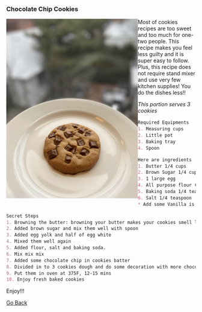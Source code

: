 ### Chocolate Chip Cookies


<img align="left" width="350" src="images/IMG_ChocolateChipCookies.jpg">

Most of cookies recipes are too sweet and too much for one-two people. 
This recipe makes you feel less guilty and it is super easy to follow.
Plus, this recipe does not require stand mixer and use very few kitchen supplies! 
You do the dishes less!!

_This portion serves 3 cookies_
```markdown
Required Equipments
1. Measuring cups
2. Little pot 
3. Baking tray
4. Spoon
```

```markdown
Here are ingredients
1. Butter 1/4 cups
2. Brown Sugar 1/4 cups
3. 1 large egg
4. All purpose flour (without Gluten) 1/2 cup
5. Baking soda 1/4 teaspoon 
6. Salt 1/4 teaspoon
* Add some Vanilla is perfect, but I am going to skip that ^^
```
```markdown
Secret Steps 
1. Browning the butter: browning your butter makes your cookies smell like heaven! Set the stove at medium heat & gently heat and stir the butter in mixing pot. Keep watching until it is brown.  
2. Added brown sugar and mix them well with spoon
3. Added egg yolk and half of egg white
4. Mixed them well again
5. Added flour, salt and baking soda. 
6. Mix mix mix 
7. Added some chocolate chip in cookies batter
8. Divided in to 3 cookies dough and do some decoration with more chocolate! 
9. Put them in oven at 375F, 12-15 mins
10. Enjoy fresh baked cookies
```

Enjoy!!!

[Go Back](README.md)

